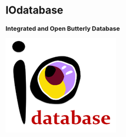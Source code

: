 # IOdatabase
### Integrated and Open Butterly Database
<img src="https://github.com/leondap/images/blob/main/io_database.png?raw=true" width="300" img align="left">
